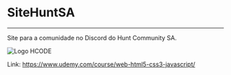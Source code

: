# SiteHuntSA
<hr>

Site para a comunidade no Discord do Hunt Community SA.

<image src="https://cdn.discordapp.com/icons/704410925255360632/f615ac2b63a907ae8e25a896a8ddafe2.png" alt="Logo HCODE">

Link: https://www.udemy.com/course/web-html5-css3-javascript/
